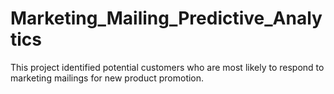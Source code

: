 # Marketing_Mailing_Predictive_Analytics
This project identified potential customers who are most likely to respond to marketing mailings for new product promotion.

